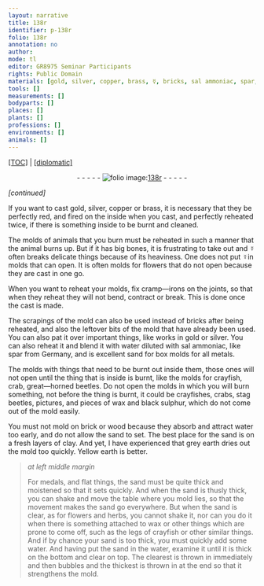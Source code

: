 ```yaml
---
layout: narrative
title: 138r
identifier: p-138r
folio: 138r
annotation: no
author:
mode: tl
editor: GR8975 Seminar Participants
rights: Public Domain
materials: [gold, silver, copper, brass, ☿, bricks, sal ammoniac, spar, sand, black sulphur, brick, wood, clay, grey earth, Yellow earth, wax]
tools: []
measurements: []
bodyparts: []
places: []
plants: []
professions: []
environments: []
animals: []
---
```


<p><a href="{{ site.baseurl }}/translation/">[TOC]</a> | <a href="{{ site.baseurl }}/texts/p-138r_tc/" target="_blank">[diplomatic]</a></p><div class="folio" align="center">- - - - - <a href="http://gallica.bnf.fr/ark:/12148/btv1b10500001g/f281.image" target="_blank"><img src="https://cu-mkp.github.io/2017-workshop-edition/assets/photo-icon.png" alt="folio image: " style="display:inline-block; margin-bottom:-3px;"/>138r</a> - - - - - </div>  
 
*[continued]*
  
If you want to cast <span class="m">gold</span>, <span class="m">silver</span>, <span class="m">copper</span> or <span class="m">brass</span>, it is necessary that they be perfectly red, and fired on the inside when you cast, and perfectly reheated twice, if there is something inside to be burnt and cleaned.
 
The molds of animals that you burn must be reheated in such a manner that the animal burns up. But if it has big bones, it is frustrating to take out and <span class="m">☿</span> often breaks delicate things because of its heaviness. One does not put <span class="m">☿</span>in molds that can open. It is often molds for flowers that do not open because they are cast in one go.
 
When you want to reheat your molds, fix cramp—irons on the joints, so that when they reheat they will not bend, contract or break. This is done once the cast is made.
 
The scrapings of the mold can also be used instead of <span class="m">bricks</span> after being reheated, and also the leftover bits of the mold that have already been used. You can also pat it over important things, like works in <span class="m">gold</span> or <span class="m">silver</span>. You can also reheat it and blend it with water diluted with <span class="m">sal ammoniac</span>, like <span class="m">spar</span> from Germany, and is excellent <span class="m">sand</span> for box molds for all metals.
 
The molds with things that need to be burnt out inside them, those ones will not open until the thing that is inside is burnt, like the molds for crayfish, crab, great—horned beetles. Do not open the molds in which you will burn something, not before the thing is burnt, it could be crayfishes, crabs, stag beetles, pictures, and pieces of wax and <span class="m">black sulphur</span>, which do not come out of the mold <span class="x">easily</span>.
 
You must not mold on <span class="m">brick</span> or <span class="m">wood</span> because they absorb and attract water too early, and do not allow the sand to set. The best place for <span class="x">the sand</span> is on a fresh layers of <span class="m">clay</span>. And yet, I have experienced that <span class="m">grey earth</span> dries out the mold too quickly. <span class="m">Yellow <span class="x">earth</span></span> is better.
 
> *at left middle margin*
> 
> 
>   For medals, and flat things, the <span class="m">sand</span> must be quite thick and moistened so that it sets quickly. And when the <span class="m">sand</span> is thusly thick, you can shake and move the table where you mold lies, so that <span class="x">the movement</span> makes the <span class="m">sand</span> go everywhere. But when the <span class="m">sand</span> is clear, as for flowers and herbs, you cannot shake it, nor can you do it when there is something attached to <span class="m">wax</span> or other things which are prone to come off, such as the legs of crayfish or other similar things. And if by chance your <span class="m">sand</span> is too thick, you must quickly add some water. And having put the <span class="m">sand</span> in the water, examine it until it is thick on the bottom and clear on top. The clearest is thrown in immediately and then bubbles and the thickest is thrown in at the end so that it strengthens the mold.
 
